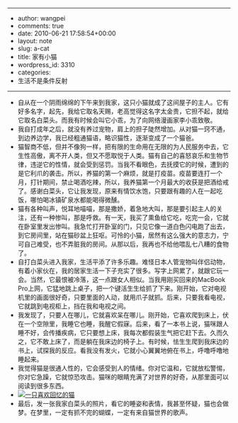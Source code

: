 - --
- author: wangpei
- comments: true
- date: 2010-06-21 17:58:54+00:00
- layout: note
- slug: a-cat
- title: 家有小猫
- wordpress_id: 3310
- categories:
- 生活不是条件反射
- --
- 自从在一个阴雨绵绵的下午来到我家，这只小猫就成了这间屋子的主人。它有好多名字，起先，我给它取名天赐，老高觉得这名字太金贵，它担不起，就给它取名白菜头。而我有时候会叫它小乖，为了向网络漫画家李小乖致敬。
- 我自打成年之后，就没有养过宠物，肩上的担子陡然增加。从对猫一窍不通，到边养边学，我已经粗通猫语，略识猫性，逐渐变成了一个猫爸。
- 猫智商不低，但并不像狗一样，把有限的生命用在无限的为人民服务中去，它生性高傲，离不开人类，但又不愿取悦于人类。猫有自己的喜怒哀乐和生物节律，违逆它的性情，就会受到惩罚。当我不看眼色，去抚摸它的时候，遭到的是它利爪的袭击。所以，养猫的第一个麻烦，就是打疫苗。疫苗要连打一个月，打针期间，禁止喝酒吃辣，所以，我养猫第一个月最大的收获是把酒给戒了。感谢白菜头，它让我发现，原来有情饮水饱，只要跟有趣的人在一起吃饭，哪怕喝冰镇矿泉水都能喝得微醺。
- 猫有各种叫声，悦耳地喵喵，那是撒娇，着急地大叫，那是要引起主人的关注，还有一种惨叫，那是呼救。有一天，我买了熏鱼给它吃，吃完一会，它就在卧室里发出惨叫。我急忙打开卧室的门，只见它像一道白色闪电跑了出去，到它房间里，站在猫砂盆上狂呕。可怜的小猫，居然有这么强大的意志力，宁可自己难受，也不弄脏我的房间。从那以后，我再也不给他喂乱七八糟的食物了。
- 自打白菜头进入我家，生活平添了许多乐趣。难怪日本人管宠物叫伴侣动物，有着小家伙在，我的居家生活一下子充实了很多。写字上网累了，就跟它玩一会。当然，它最恨被冷落，这一点跟女人相似。当我用刚买回来的MacBook Pro上网，它猛地跳上桌子，把一个键活生生给抓了下来。刚开始，它对电视机里的画面很好奇，只要里面的人动，就用爪子就抓。后来，只要我看电视，它就跳到电视柜上，挡在我和电视之间。
- 我发现了，只要人在哪儿，它就喜欢呆在哪儿。刚开始，它喜欢爬到床上，伏在一个空隙里，我睡它也睡，我醒它假寐。后来，看了一本书上说，猫咪跟人睡不好，会传播疾病，它只要想上床，我每次都假装生气把它赶下去。久而久之，它不敢上床了，而是躺在我床边的椅子上。有时候，怯生生爬到我床边的书上，试探我的反应。看我没有发火，它就小心翼翼地俯在书上，呼噜呼噜地睡起来。
- 我觉得猫是很通人性的，它会感受到人的情绪。你对它温和，它就放松警惕，你对它急躁，它就惊恐攻击。猫咪的眼睛充满了对世界的好奇，从那里面可以阅读到很多东西。
- [![一只喜欢回忆的猫](http://farm2.static.flickr.com/1210/4721693292_c49297ed5e.jpg)](http://www.flickr.com/photos/lookoo/4721693292/)
- 最后，发一张我家白菜头的照片，看它的睡姿和表情，我甚至怀疑，猫也会做梦。在梦里，一定有抓不完的蝴蝶，一定有来自猫世界的歌声。
